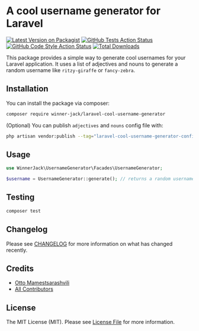# A cool username generator for Laravel

[![Latest Version on Packagist](https://img.shields.io/packagist/v/winner-jack/laravel-cool-username-generator.svg?style=flat-square)](https://packagist.org/packages/winner-jack/laravel-cool-username-generator)
[![GitHub Tests Action Status](https://img.shields.io/github/actions/workflow/status/winner-jack/laravel-cool-username-generator/run-tests.yml?branch=main&label=tests&style=flat-square)](https://github.com/winner-jack/laravel-cool-username-generator/actions?query=workflow%3Arun-tests+branch%3Amain)
[![GitHub Code Style Action Status](https://img.shields.io/github/actions/workflow/status/winner-jack/laravel-cool-username-generator/fix-php-code-style-issues.yml?branch=main&label=code%20style&style=flat-square)](https://github.com/winner-jack/laravel-cool-username-generator/actions?query=workflow%3A"Fix+PHP+code+style+issues"+branch%3Amain)
[![Total Downloads](https://img.shields.io/packagist/dt/winner-jack/laravel-cool-username-generator.svg?style=flat-square)](https://packagist.org/packages/winner-jack/laravel-cool-username-generator)

This package provides a simple way to generate cool usernames for your Laravel application. It uses a list of adjectives and nouns to generate a random username like `ritzy-giraffe` or `fancy-zebra`.

## Installation

You can install the package via composer:

```bash
composer require winner-jack/laravel-cool-username-generator
```

(Optional) You can publish `adjectives` and `nouns` config file with: 

```bash
php artisan vendor:publish --tag="laravel-cool-username-generator-config"
```

## Usage

```php
use WinnerJack\UsernameGenerator\Facades\UsernameGenerator;

$username = UsernameGenerator::generate(); // returns a random username e.g. "ritzy-giraffe""
```

## Testing

```bash
composer test
```

## Changelog

Please see [CHANGELOG](CHANGELOG.md) for more information on what has changed recently.

## Credits

- [Otto Mamestsarashvili](https://github.com/mrtunii)
- [All Contributors](../../contributors)

## License

The MIT License (MIT). Please see [License File](LICENSE.md) for more information.
